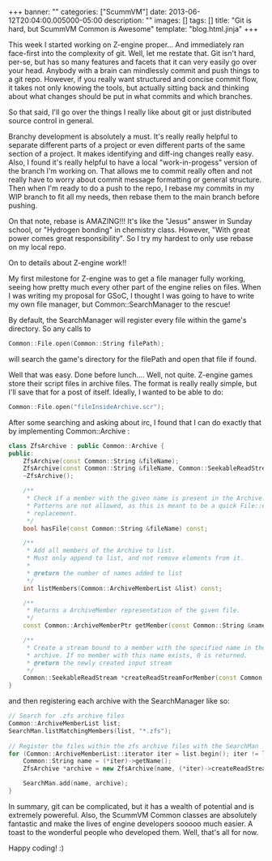 +++
banner: ""
categories: ["ScummVM"]
date: 2013-06-12T20:04:00.005000-05:00
description: ""
images: []
tags: []
title: "Git is hard, but ScummVM Common is Awesome"
template: "blog.html.jinja"
+++

This week I started working on Z-engine proper... And immediately ran face-first into the complexity of git. Well, let me restate that. Git isn't hard, per-se, but has so many features and facets that it can very easily go over your head. Anybody with a brain can mindlessly commit and push things to a git repo. However, if you really want structured and concise commit flow, it takes not only knowing the tools, but actually sitting back and thinking about what changes should be put in what commits and which branches.

So that said, I'll go over the things I really like about git or just distributed source control in general.

Branchy development is absolutely a must. It's really really helpful to separate different parts of a project or even different parts of the same section of a project. It makes identifying and diff-ing changes really easy. Also, I found it's really helpful to have a local "work-in-progess" version of the branch I'm working on. That allows me to commit really often and not really have to worry about commit message formatting or general structure. Then when I'm ready to do a push to the repo, I rebase my commits in my WIP branch to fit all my needs, then rebase them to the main branch before pushing.

On that note, rebase is AMAZING!!! It's like the "Jesus" answer in Sunday school, or "Hydrogen bonding" in chemistry class. However, "With great power comes great responsibility". So I try my hardest to only use rebase on my local repo.

On to details about Z-engine work!!

My first milestone for Z-engine was to get a file manager fully working, seeing how pretty much every other part of the engine relies on files. When I was writing my proposal for GSoC, I thought I was going to have to write my own file manager, but Common::SearchManager to the rescue!

By default, the SearchManager will register every file within the game's directory. So any calls to

```cpp
Common::File.open(Common::String filePath);
```

will search the game's directory for the filePath and open that file if found.

Well that was easy. Done before lunch.... Well, not quite. Z-engine games store their script files in archive files. The format is really really simple, but I'll save that for a post of itself. Ideally, I wanted to be able to do:

```cpp
Common::File.open("fileInsideArchive.scr");
```

After some searching and asking about irc, I found that I can do exactly that by implementing Common::Archive :

```cpp
class ZfsArchive : public Common::Archive {
public:
    ZfsArchive(const Common::String &fileName);
    ZfsArchive(const Common::String &fileName, Common::SeekableReadStream *stream);
    ~ZfsArchive();

    /**
     * Check if a member with the given name is present in the Archive.
     * Patterns are not allowed, as this is meant to be a quick File::exists()
     * replacement.
     */
    bool hasFile(const Common::String &fileName) const;

    /**
     * Add all members of the Archive to list.
     * Must only append to list, and not remove elements from it.
     *
     * @return the number of names added to list
     */
    int listMembers(Common::ArchiveMemberList &list) const;

    /**
     * Returns a ArchiveMember representation of the given file.
     */
    const Common::ArchiveMemberPtr getMember(const Common::String &name) const;

    /**
     * Create a stream bound to a member with the specified name in the
     * archive. If no member with this name exists, 0 is returned.
     * @return the newly created input stream
     */
    Common::SeekableReadStream *createReadStreamForMember(const Common::String &name) const;
}
```

and then registering each archive with the SearchManager like so:

```cpp
// Search for .zfs archive files
Common::ArchiveMemberList list;
SearchMan.listMatchingMembers(list, "*.zfs");
  
// Register the files within the zfs archive files with the SearchMan
for (Common::ArchiveMemberList::iterator iter = list.begin(); iter != list.end(); ++iter) {
    Common::String name = (*iter)->getName();
    ZfsArchive *archive = new ZfsArchive(name, (*iter)->createReadStream());

    SearchMan.add(name, archive);
}
```

In summary, git can be complicated, but it has a wealth of potential and is extremely powereful. Also, the ScummVM Common classes are absolutely fantastic and make the lives of engine developers sooooo much easier. A toast to the wonderful people who developed them. Well, that's all for now.

Happy coding! :)
